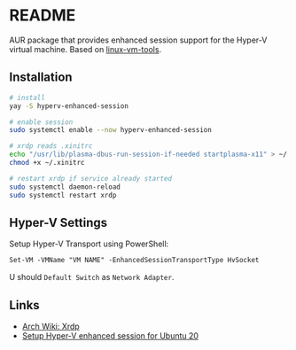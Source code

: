 # README

AUR package that provides enhanced session support for the Hyper-V virtual machine. Based on [linux-vm-tools](https://github.com/microsoft/linux-vm-tools/).

## Installation

```bash
# install
yay -S hyperv-enhanced-session

# enable session
sudo systemctl enable --now hyperv-enhanced-session

# xrdp reads .xinitrc
echo "/usr/lib/plasma-dbus-run-session-if-needed startplasma-x11" > ~/.xinitrc
chmod +x ~/.xinitrc

# restart xrdp if service already started
sudo systemctl daemon-reload
sudo systemctl restart xrdp
```

## Hyper-V Settings

Setup Hyper-V Transport using PowerShell:

```ps
Set-VM -VMName "VM NAME" -EnhancedSessionTransportType HvSocket
```

U should `Default Switch` as `Network Adapter`.

## Links

* [Arch Wiki: Xrdp]( https://wiki.archlinux.org/title/xrdp)
* [Setup Hyper-V enhanced session for Ubuntu 20](https://gist.github.com/milnak/54e662f88fa47a5d3a317edb712f957e)

